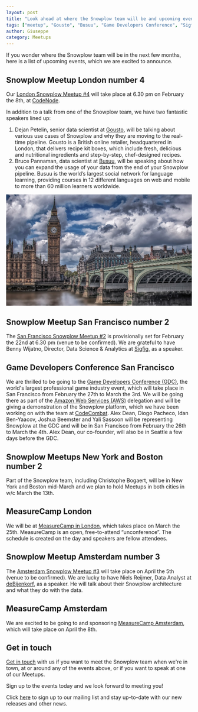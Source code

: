 ```yaml
---
layout: post
title: "Look ahead at where the Snowplow team will be and upcoming events"
tags: ["meetup", "Gousto", "Busuu", "Game Developers Conference", "Sigfig", "CodeCombat", "deBijenkorf", "MeasureCamp"]
author: Giuseppe
category: Meetups
---
```


If you wonder where the Snowplow team will be in the next few months, here is a list of upcoming events, which we are excited to announce.

## Snowplow Meetup London number 4
Our [London Snowplow Meetup #4](https://www.meetup.com/Snowplow-Analytics-London/events/236758110/) will take place at 6.30 pm on February the 8th, at [CodeNode](https://skillsmatter.com/event-space).

In addition to a talk from one of the Snowplow team, we have two fantastic speakers lined up:

1.	Dejan Petelin, senior data scientist at [Gousto](https://www.gousto.co.uk/), will be talking about various use cases of Snowplow and why they are moving to the real-time pipeline. Gousto is a British online retailer, headquartered in London, that delivers recipe kit boxes, which include fresh, delicious and nutritional ingredients and step-by-step, chef-designed recipes.
2.	Bruce Pannaman, data scientist at [Busuu](https://www.busuu.com/en/about), will be speaking about how you can expand the usage of your data from the end of your Snowplow pipeline. Busuu is the world’s largest social network for language learning, providing courses in 12 different languages on web and mobile to more than 60 million learners worldwide.

![London skyline][picture-of-london]

<!--more-->

## Snowplow Meetup San Francisco number 2
The [San Francisco Snowplow Meetup #2](https://www.meetup.com/Snowplow-Analytics-San-Francisco/events/237245976/) is provisionally set for February the 22nd at 6.30 pm (venue to be confirmed).
We are grateful to have Benny Wijatno, Director, Data Science & Analytics at [Sigfig](https://www.sigfig.com/site/#/home/am), as a speaker.

## Game Developers Conference San Francisco
We are thrilled to be going to the [Game Developers Conference (GDC)](http://www.gdconf.com/), the world's largest professional game industry event, which will take place in San Francisco from February the 27th to March the 3rd.
We will be going there as part of the [Amazon Web Services (AWS)](https://aws.amazon.com/) delegation and will be giving a demonstration of the Snowplow platform, which we have been working on with the team at [CodeCombat](https://codecombat.com/).
Alex Dean, Diogo Pacheco, Idan Ben-Yaacov, Joshua Beemster and Yali Sassoon will be representing Snowplow at the GDC and will be in San Francisco from February the 26th to March the 4th.
Alex Dean, our co-founder, will also be in Seattle a few days before the GDC.

## Snowplow Meetups New York and Boston number 2
Part of the Snowplow team, including Christophe Bogaert, will be in New York and Boston mid-March and we plan to hold Meetups in both cities in w/c March the 13th.

## MeasureCamp London
We will be at [MeasureCamp in London](http://london.measurecamp.org/), which takes place on March the 25th. MeasureCamp is an open, free-to-attend “unconference”. The schedule is created on the day and speakers are fellow attendees.

## Snowplow Meetup Amsterdam number 3
The [Amsterdam Snowplow Meetup #3](https://www.meetup.com/Snowplow-Analytics-Amsterdam/events/237141820/) will take place on April the 5th (venue to be confirmed).
We are lucky to have Niels Reijmer, Data Analyst at [deBijenkorf](https://www.debijenkorf.nl/), as a speaker. He will talk about their Snowplow architecture and what they do with the data.

## MeasureCamp Amsterdam
We are excited to be going to and sponsoring [MeasureCamp Amsterdam](http://amsterdam.measurecamp.org/), which will take place on April the 8th.

## Get in touch
[Get in touch](mailto::contact@snowplowanalytics.com) with us if you want to meet the Snowplow team when we're in town, at or around any of the events above, or if you want to speak at one of our Meetups.

Sign up to the events today and we look forward to meeting you!

Click [here](http://snowplowanalytics.us11.list-manage.com/subscribe?u=10bb4a6f31d5f19e0d0b54476&id=bb28c7d30d) to sign up to our mailing list and stay up-to-date with our new releases and other news.

[picture-of-london]: /assets/img/blog/2017/02/london-skyline-photo.jpg "London skyline"
